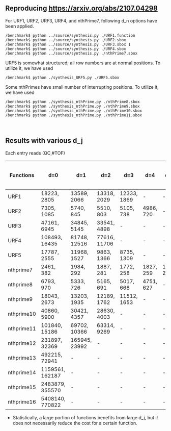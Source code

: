 ## Reproducing https://arxiv.org/abs/2107.04298

For URF1, URF2, URF3, URF4, and nthPrime7, following d_n options have been applied.

```
/benchmark$ python ../source/synthesis.py ./URF1.function
/benchmark$ python ../source/synthesis.py ./URF2.sbox
/benchmark$ python ../source/synthesis.py ./URF3.sbox 1
/benchmark$ python ../source/synthesis.py ./URF4.sbox
/benchmark$ python ../source/synthesis.py ./nthPrime7.sbox
```

URF5 is somewhat structured; all row numbers are at normal positions. To utilize it, we have used
```
/benchmark$ python ./synthesis_URF5.py ./URF5.sbox
```

Some nthPrimes have small number of interrupting positions. To utilize it, we have used
```
/benchmark$ python ./synthesis_nthPrime.py ./nthPrime8.sbox
/benchmark$ python ./synthesis_nthPrime.py ./nthPrime9.sbox
/benchmark$ python ./synthesis_nthPrime.py ./nthPrime10.sbox
/benchmark$ python ./synthesis_nthPrime.py ./nthPrime11.sbox
```
</br>

## Results with various d_j  
Each entry reads (QC,#TOF)  

|  Functions |      d=0      |      d=1      |      d=2      |      d=3      |      d=4      |      d=5      |..., d_i = ,... |
|    ----    |      ----     |     ----      |     ----      |     ----      |     ----      |     ----      |      ----                    |
|    URF1    | 18223, 2805   | 13589, 2066   | 13318, 2029   | 12333, 1869   |       -       |       -       |        -                     |
|    URF2    | 7305, 1085    | 5740, 845     | 5510, 803     | 5105, 738     | 4986, 720     |       -       |        -                     |
|    URF3    | 47161, 6945   | 34845, 5145   | 33541, 4898   |       -       |       -       |       -       |        -                     |
|    URF4    | 108493, 16435 | 81748, 12516  | 77616, 11706  |       -       |       -       |       -       |        -                     |
|    URF5    | 17787, 2555   | 11968, 1527   | 9863, 1366    | 8735, 1309    |       -       |       -       |        -                     |
| nthprime7  | 2461, 382     | 1984, 292     | 1887, 281     | 1772, 258     | 1827, 259     | 1759, 252     |        -                     |
| nthprime8  | 6793, 970     | 5333, 726     | 5165, 691     | 5017, 668     | 4751, 627     |       -       |        -                     |
| nthprime9  | 18043, 2673   | 13203, 1935   | 12189, 1762   | 11512, 1653   |       -       |       -       |        -                     |
| nthprime10 | 40860, 5900   | 30421, 4357   | 28630, 4003   |       -       |       -       |       -       |        -                     |
| nthprime11 | 101840, 15186 | 69702, 10366  | 63314, 9269   |       -       |       -       |       -       |        -                     |
| nthprime12 | 231897, 32369 | 165945, 23992 |       -       |       -       |       -       |       -       |        -                     |
| nthprime13 | 492215, 72941 |       -       |       -       |       -       |       -       |       -       |        -                     |
| nthprime14 |1159561, 162187|       -       |       -       |       -       |       -       |       -       |        -                     |
| nthprime15 |2483879, 355570|       -       |       -       |       -       |       -       |       -       |        -                     |
| nthprime16 |5408140, 770822|       -       |       -       |       -       |       -       |       -       |        -                     |

* Statistically, a large portion of functions benefits from large d_j, but it does not necessarily reduce the cost for a certain function.
